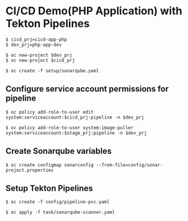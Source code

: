 
# CI/CD Demo(PHP Application) with Tekton Pipelines

    $ cicd_prj=cicd-app-php
    $ dev_prj=php-app-dev

    $ oc new-project $dev_prj
    $ oc new-project $cicd_prj

    $ oc create -f setup/sonarqube.yaml
    

## Configure service account permissions for pipeline

    $ oc policy add-role-to-user edit system:serviceaccount:$cicd_prj:pipeline -n $dev_prj

    $ oc policy add-role-to-user system:image-puller system:serviceaccount:$stage_prj:pipeline -n $dev_prj
    

## Create Sonarqube variables

    $ oc create configmap sonarconfig --from-file=config/sonar-project.properties
    

## Setup Tekton Pipelines

    $ oc create -f config/pipeline-pvc.yaml 

    $ oc apply -f task/sonarqube-scanner.yaml

    
